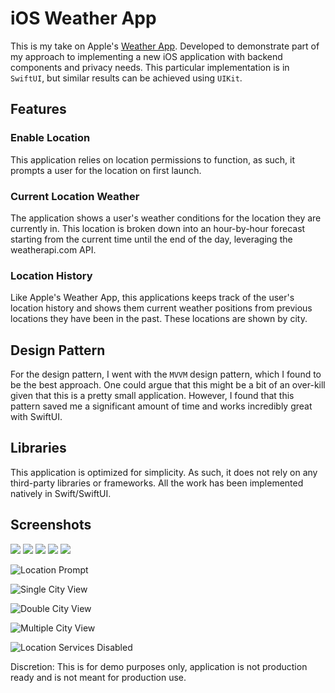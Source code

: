 # iOS Weather App

This is my take on Apple's [Weather App](https://apps.apple.com/us/app/weather/id1069513131). Developed to demonstrate part of my approach to implementing a new iOS application with backend components and privacy needs. This particular implementation is in `SwiftUI`, but similar results can be achieved using `UIKit`.

## Features
### Enable Location
This application relies on location permissions to function, as such, it prompts a user for the location on first launch.

### Current Location Weather
The application shows a user's weather conditions for the location they are currently in. This location is broken down into an hour-by-hour forecast starting from the current time until the end of the day, leveraging the weatherapi.com API.

### Location History
Like Apple's Weather App, this applications keeps track of the user's location history and shows them current weather positions from previous locations they have been in the past. These locations are shown by city.

## Design Pattern
For the design pattern, I went with the `MVVM` design pattern, which I found to be the best approach. One could argue that this might be a bit of an over-kill given that this is a pretty small application. However, I found that this pattern saved me a significant amount of time and works incredibly great with SwiftUI.

## Libraries
This application is optimized for simplicity. As such, it does not rely on any third-party libraries or frameworks. All the work has been implemented natively in Swift/SwiftUI.

## Screenshots

<p>
    <img src="Assets/screenshot-1.png" style="max-width: 30%; height: auto;">
    <img src="Assets/screenshot-2.png" >
    <img src="Assets/screenshot-1.png" >
    <img src="Assets/screenshot-2.png" >
    <img src="Assets/screenshot-1.png" >
</p>


![Location Prompt](Assets/screenshot-1.png)

![Single City View](Assets/screenshot-2.png)

![Double City View](Assets/screenshot-3.png)

![Multiple City View](Assets/screenshot-4.png)

![Location Services Disabled](Assets/screenshot-5.png)

Discretion: This is for demo purposes only, application is not production ready and is not meant for production use.


